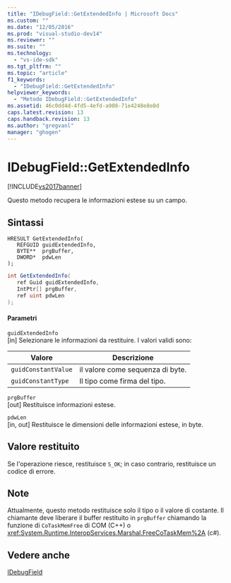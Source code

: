 ```yaml
---
title: "IDebugField::GetExtendedInfo | Microsoft Docs"
ms.custom: ""
ms.date: "12/05/2016"
ms.prod: "visual-studio-dev14"
ms.reviewer: ""
ms.suite: ""
ms.technology: 
  - "vs-ide-sdk"
ms.tgt_pltfrm: ""
ms.topic: "article"
f1_keywords: 
  - "IDebugField::GetExtendedInfo"
helpviewer_keywords: 
  - "Metodo IDebugField::GetExtendedInfo"
ms.assetid: 46c0dd4d-4fd5-4efd-a908-71e4248e8e8d
caps.latest.revision: 13
caps.handback.revision: 13
ms.author: "gregvanl"
manager: "ghogen"
---
```

# IDebugField::GetExtendedInfo
[!INCLUDE[vs2017banner](../../../code-quality/includes/vs2017banner.md)]

Questo metodo recupera le informazioni estese su un campo.  
  
## Sintassi  
  
```cpp#  
HRESULT GetExtendedInfo(   
   REFGUID guidExtendedInfo,  
   BYTE**  prgBuffer,  
   DWORD*  pdwLen  
);  
```  
  
```c#  
int GetExtendedInfo(  
   ref Guid guidExtendedInfo,   
   IntPtr[] prgBuffer,   
   ref uint pdwLen  
);  
```  
  
#### Parametri  
 `guidExtendedInfo`  
 \[in\]  Selezionare le informazioni da restituire.  I valori validi sono:  
  
|Valore|Descrizione|  
|------------|-----------------|  
|`guidConstantValue`|il valore come sequenza di byte.|  
|`guidConstantType`|Il tipo come firma del tipo.|  
  
 `prgBuffer`  
 \[out\]  Restituisce informazioni estese.  
  
 `pdwLen`  
 \[in, out\]  Restituisce le dimensioni delle informazioni estese, in byte.  
  
## Valore restituito  
 Se l'operazione riesce, restituisce `S_OK`; in caso contrario, restituisce un codice di errore.  
  
## Note  
 Attualmente, questo metodo restituisce solo il tipo o il valore di costante.  Il chiamante deve liberare il buffer restituito in `prgBuffer` chiamando la funzione di `CoTaskMemFree` di COM \(C\+\+\) o <xref:System.Runtime.InteropServices.Marshal.FreeCoTaskMem%2A> \(c\#\).  
  
## Vedere anche  
 [IDebugField](../../../extensibility/debugger/reference/idebugfield.md)